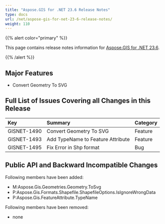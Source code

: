 ```yaml
---
title: "Aspose.GIS for .NET 23.6 Release Notes"
type: docs
url: /net/aspose-gis-for-net-23-6-release-notes/
weight: 110
---
```


{{% alert color="primary" %}} 

This page contains release notes information for [Aspose.GIS for .NET 23.6](https://www.nuget.org/packages/Aspose.GIS/23.6.0).

{{% /alert %}} 
## **Major Features**
- Convert Geometry To SVG
## **Full List of Issues Covering all Changes in this Release**

|**Key**|**Summary**|**Category**|
| :- | :- | :- |
|GISNET-1490|Convert Geometry To SVG|Feature|
|GISNET-1493|Add TypeName to Feature Attribute|Feature|
|GISNET-1495|Fix Error in Shp format|Bug|

## **Public API and Backward Incompatible Changes**
Following members have been added:

- M:Aspose.Gis.Geometries.Geometry.ToSvg
- P:Aspose.Gis.Formats.Shapefile.ShapefileOptions.IsIgnoreWrongData
- P:Aspose.Gis.FeatureAttribute.TypeName

Following members have been removed:
- none